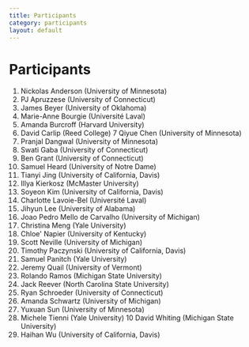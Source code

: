```yaml
---
title: Participants
category: participants
layout: default
---
```


# Participants




1. Nickolas	Anderson (University of Minnesota)
2. PJ	Apruzzese (University of Connecticut)
3. James	Beyer (University of Oklahoma)
4. Marie-Anne	Bourgie	(Université Laval)
5. Amanda	Burcroff	(Harvard University)
6. David	Carlip	(Reed College)
7 Qiyue	Chen	(University of Minnesota)
8. Pranjal	Dangwal	(University of Minnesota)
9. Swati	Gaba	(University of Connecticut)
10. Ben	Grant		(University of Connecticut)
1. Samuel	Heard	(University of Notre Dame)
2. Tianyi	Jing		(University of California, Davis)
3. Illya	Kierkosz		(McMaster University)
4. Soyeon	Kim		(University of California, Davis)
5. Charlotte	Lavoie-Bel (Université Laval)
6. Jihyun	Lee		(University of Alabama)
7. Joao Pedro	Mello de Carvalho (University of Michigan)
8. Christina	Meng	(Yale University)
9. Chloe'	Napier	(University of Kentucky)
10. Scott	Neville		(University of Michigan)
1. Timothy	Paczynski	 (University of California, Davis)
2. Samuel	Panitch	(Yale University)
3. Jeremy	Quail		(University of Vermont)
4. Rolando	Ramos	(Michigan State University)
5. Jack	Reever		(North Carolina State University)
6. Ryan	Schroeder		(University of Connecticut)
7. Amanda	Schwartz	(University of Michigan)
8. Yuxuan	Sun		(University of Minnesota)
9. Michele	Tienni	(Yale University)
10 David	Whiting	(Michigan State University)
1. Haihan	Wu		(University of California, Davis)
			
			
			
			
			
			
			
			
			
			
			
			
			
			
			
			
			
			
			
			
			
			
			
			
